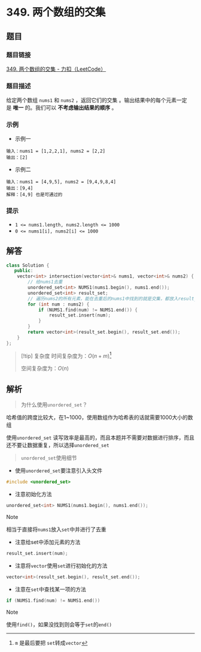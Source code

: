 # 349. 两个数组的交集
## 题目

### 题目链接
[349. 两个数组的交集 - 力扣（LeetCode）](https://leetcode.cn/problems/intersection-of-two-arrays/submissions/548692569/)

### 题目描述
给定两个数组 `nums1` 和 `nums2` ，返回它们的交集 。输出结果中的每个元素一定是 **唯一** 的。我们可以 **不考虑输出结果的顺序** 。

### 示例
- 示例一
```text
输入：nums1 = [1,2,2,1], nums2 = [2,2]
输出：[2]
```
- 示例二
```text
输入：nums1 = [4,9,5], nums2 = [9,4,9,8,4]
输出：[9,4]
解释：[4,9] 也是可通过的
```

### 提示
- `1 <= nums1.length, nums2.length <= 1000`
- `0 <= nums1[i], nums2[i] <= 1000`

## 解答

```Cpp
class Solution {
   public:
    vector<int> intersection(vector<int>& nums1, vector<int>& nums2) {
        // 给nums1去重
        unordered_set<int> NUMS1(nums1.begin(), nums1.end());
        unordered_set<int> result_set;
        // 遍历nums2的所有元素，能在去重后的nums1中找到的就是交集，都放入result_set中
        for (int num : nums2) {
            if (NUMS1.find(num) != NUMS1.end()) {
                result_set.insert(num);
            }
        }
        return vector<int>(result_set.begin(), result_set.end());
    }
};
```

>[!tip] 复杂度
>时间复杂度为：$O(n + m)$[^1]
>
>空间复杂度为：$O(n)$


## 解析

> 为什么使用`unordered_set`？

哈希值的跨度比较大，在1~1000，使用数组作为哈希表的话就需要1000大小的数组

使用`unordered_set` 读写效率是最高的，而且本题并不需要对数据进行排序，而且还不要让数据重复，所以选择`unordered_set`

>`unordered_set`使用细节

- 使用`unordered_set`要注意引入头文件
```Cpp
#include <unordered_set>
```

- 注意初始化方法
```Cpp
unordered_set<int> NUMS1(nums1.begin(), nums1.end());
```

> [!NOTE]
> 相当于直接将`nums1`放入`set`中并进行了去重

- 注意给set中添加元素的方法
```Cpp
result_set.insert(num);
```

- 注意将`vector`使用`set`进行初始化的方法
```Cpp
vector<int>(result_set.begin(), result_set.end());
```

- 注意在`set`中查找某一项的方法
```Cpp
if (NUMS1.find(num) != NUMS1.end())
```

> [!NOTE]
> 使用`find()`，如果没找到则会等于`set`的`end()`

[^1]: `m` 是最后要把 `set`转成`vector`
